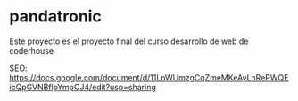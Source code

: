 # pandatronic
Este proyecto es el proyecto final del curso desarrollo de web de coderhouse


SEO: https://docs.google.com/document/d/11LnWUmzgCqZmeMKeAyLnRePWQEicQpGVNBflpYmpCJ4/edit?usp=sharing
